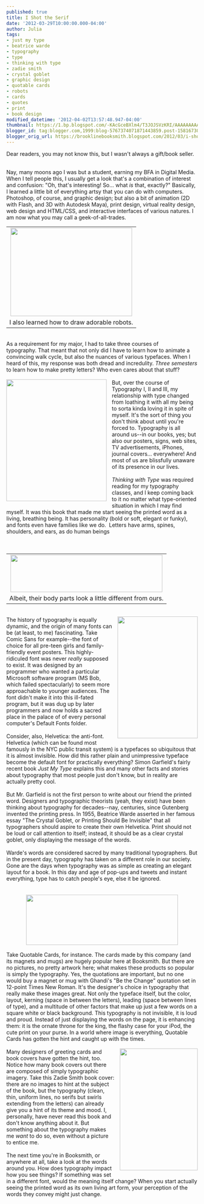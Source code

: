 ```yaml
---
published: true
title: I Shot the Serif
date: '2012-03-29T10:00:00.000-04:00'
author: Julia
tags:
- just my type
- beatrice warde
- typography
- type
- thinking with type
- zadie smith
- crystal goblet
- graphic design
- quotable cards
- robots
- cards
- quotes
- print
- book design
modified_datetime: '2012-04-02T13:57:48.947-04:00'
thumbnail: https://1.bp.blogspot.com/-KAcGceBXlm4/T3JOJSVzKRI/AAAAAAAAAI4/tsIrAOtRTwg/s72-c/lovelabs.png
blogger_id: tag:blogger.com,1999:blog-5767374071871443859.post-1581673043993811918
blogger_orig_url: https://brooklinebooksmith.blogspot.com/2012/03/i-shot-serif.html
---
```


Dear readers, you may not know this, but I wasn't always a gift/book seller.<br /><br /><div style="border-bottom: medium none; border-left: medium none; border-right: medium none; border-top: medium none;">Nay, many moons ago I was but a student, earning my BFA in Digital Media. When I tell people this, I usually get a look that's a combination of interest and confusion: "Oh, that's interesting! So... what <em>is</em> that, exactly?" Basically, I learned a little bit of everything artsy that you can do with computers. Photoshop, of course, and graphic design; but also a bit of animation (2D with Flash, and 3D with Autodesk Maya), print design, virtual reality design, web design and HTML/CSS, and interactive interfaces of various natures. I am now what you may call a geek-of-all-trades. </div><table align="center" cellpadding="0" cellspacing="0" class="tr-caption-container" style="margin-left: auto; margin-right: auto; text-align: center;"><tbody><tr><td style="text-align: center;"><a href="https://1.bp.blogspot.com/-KAcGceBXlm4/T3JOJSVzKRI/AAAAAAAAAI4/tsIrAOtRTwg/s1600/lovelabs.png" imageanchor="1" style="margin-left: auto; margin-right: auto;"><img border="0" dea="true" height="232" src="https://1.bp.blogspot.com/-KAcGceBXlm4/T3JOJSVzKRI/AAAAAAAAAI4/tsIrAOtRTwg/s320/lovelabs.png" width="320" /></a></td></tr><tr><td class="tr-caption" style="text-align: center;">I also learned how to draw adorable robots.</td></tr></tbody></table><div style="border-bottom: medium none; border-left: medium none; border-right: medium none; border-top: medium none;"><br /></div>As a requirement for my major, I had to take three courses of typography.&nbsp;That meant that not only did I have to learn how to animate a convincing walk cycle, but also the nuances of various typefaces. When I heard of this, my response was both dread and incredulity. <em>Three semesters</em> to learn how to make pretty letters? Who even cares about that stuff?<br /><br /><div class="separator" style="border-bottom: medium none; border-left: medium none; border-right: medium none; border-top: medium none; clear: both; text-align: center;"><a href="https://4.bp.blogspot.com/-ychDHO01IdE/T3JFEjAybUI/AAAAAAAAAIY/ffBZVOW7St4/s1600/type.jpg" imageanchor="1" style="clear: left; cssfloat: left; float: left; margin-bottom: 1em; margin-right: 1em;"><img border="0" dea="true" height="320" src="https://4.bp.blogspot.com/-ychDHO01IdE/T3JFEjAybUI/AAAAAAAAAIY/ffBZVOW7St4/s320/type.jpg" width="264" /></a></div><div style="border-bottom: medium none; border-left: medium none; border-right: medium none; border-top: medium none;">But, over the course of Typography I, II and III, my relationship with type changed from loathing it with all my being to sorta kinda loving it in spite of myself. It's the sort of thing you don't think about until you're forced to. Typography is all around us--in our books, yes; but also our posters, signs, web sites, TV advertisements, iPhones, journal covers... everywhere! And most of us are blissfully unaware of its presence in our lives.</div><div style="border-bottom: medium none; border-left: medium none; border-right: medium none; border-top: medium none;"><br /></div><em>Thinking with Type</em> was required reading for my typography classes, and I keep coming back to it no matter what type-oriented situation in which I may find myself. It was this book that made me start seeing the printed word as a living, breathing being.&nbsp;It has personality (bold or soft, elegant or funky), and&nbsp;fonts even have families&nbsp;like we do.&nbsp;&nbsp;Letters have arms, spines, shoulders, and ears, as do human beings<br /><br />﻿ <br /><table align="center" cellpadding="0" cellspacing="0" class="tr-caption-container" style="margin-left: auto; margin-right: auto; text-align: center;"><tbody><tr><td style="text-align: center;"><a href="https://3.bp.blogspot.com/-DiRAdnpV6us/T3JHKJm8OII/AAAAAAAAAIo/dzzMwfJfY3c/s1600/anatomy.gif" imageanchor="1" style="margin-left: auto; margin-right: auto;"><img border="0" dea="true" height="98" src="https://3.bp.blogspot.com/-DiRAdnpV6us/T3JHKJm8OII/AAAAAAAAAIo/dzzMwfJfY3c/s400/anatomy.gif" width="400" /></a></td></tr><tr><td class="tr-caption" style="text-align: center;">Albeit, their body parts look a little different from ours.</td></tr></tbody></table>﻿ <br /><div class="separator" style="border-bottom: medium none; border-left: medium none; border-right: medium none; border-top: medium none; clear: both; text-align: center;"><a href="https://1.bp.blogspot.com/-AzicqtIk4Uc/T3JIQ6Kl55I/AAAAAAAAAIw/nFlJNZpBJWc/s1600/Just-My-Type.jpg" imageanchor="1" style="clear: right; cssfloat: right; float: right; margin-bottom: 1em; margin-left: 1em;"><img border="0" dea="true" height="320" src="https://1.bp.blogspot.com/-AzicqtIk4Uc/T3JIQ6Kl55I/AAAAAAAAAIw/nFlJNZpBJWc/s320/Just-My-Type.jpg" width="211" /></a></div>The history of typography is equally dynamic, and the origin of many fonts can be (at least, to me) fascinating. Take Comic Sans for example--the font of choice for all pre-teen girls and family-friendly event posters. This highly-ridiculed font was never <em>really</em> supposed to exist. It was designed by an programmer who wanted a&nbsp;particular Microsoft software program (MS Bob, which failed spectacularly) to seem more approachable to younger audiences. The font didn't make it into this ill-fated program, but it was dug up by later programmers and now holds a sacred place in the palace of of every personal computer's Default Fonts folder. <br /><br />Consider, also, Helvetica: the anti-font. Helvetica (which can be found most famously in the NYC public transit system) is a typefaces so ubiquitous that it is almost invisible. How did this rather plain and unimpressive typeface become the default font for practically everything? Simon Garfield's fairly recent book <em>Just My Type</em> explains this and many other facts and stories about typography that most people just don't know, but in reality are actually pretty cool.<br /><br />But Mr. Garfield is not the first person to write about our friend the printed word. Designers and typographic theorists (yeah, they exist) have been thinking about typography for decades--nay, centuries, since Gutenberg invented the printing press. In 1955, Beatrice Warde asserted in her famous essay "The Crystal Goblet, or Printing Should Be Invisible" that all typographers should aspire to create their own Helvetica. Print should not be loud or call attention to itself; instead, it should be as a clear crystal goblet, only displaying the message of the words. <br /><br />Warde's words are considered sacred by many traditional typographers. But in the present day, typography has taken on a different role in our society. Gone are the days when typography was as simple as creating an elegant layout for a book. In this day and age of pop-ups and tweets and instant everything, type has to catch people's eye, else it be ignored.<br /><br /><br /><div class="separator" style="clear: both; text-align: center;"><a href="https://4.bp.blogspot.com/-od8ndXY0f34/T3JPjPs3vHI/AAAAAAAAAJI/tvZQpBKRQxU/s1600/my-quotables.jpg" imageanchor="1" style="margin-left: 1em; margin-right: 1em;"><img border="0" dea="true" height="132" src="https://4.bp.blogspot.com/-od8ndXY0f34/T3JPjPs3vHI/AAAAAAAAAJI/tvZQpBKRQxU/s400/my-quotables.jpg" width="400" /></a></div><br />Take Quotable Cards, for instance. The cards made by this company (and its magnets and mugs) are hugely popular here at Booksmith. But there are no pictures, no pretty artwork here; what makes these products so popular is simply the typography. Yes, the quotations are important, but no one would buy a magnet or mug with Ghandi's "Be the Change" quotation set in 12-point Times New Roman. It's the designer's choice in typography that really make these images great. Not only the typeface itself, but the color, layout, kerning (space in between the letters), leading (space between lines of type), and a multitude of other factors that make up just a few words on a square white or black background. This typography is not invisible, it is loud and proud. Instead of just displaying the words on the page, it is enhancing them: it is the ornate throne for the king, the flashy case for your iPod, the cute print on your purse. In a world where image is everything, Quotable Cards has gotten the hint and caught up with the times.<br /><br /><div class="separator" style="border-bottom: medium none; border-left: medium none; border-right: medium none; border-top: medium none; clear: both; text-align: center;"><a href="https://2.bp.blogspot.com/-6Vf9GmKalHA/T3JSQguYxjI/AAAAAAAAAJQ/cNQT0TtwOEo/s1600/zadie-smith-LST067879.jpg" imageanchor="1" style="clear: right; cssfloat: right; float: right; margin-bottom: 1em; margin-left: 1em;"><img border="0" dea="true" height="320" src="https://2.bp.blogspot.com/-6Vf9GmKalHA/T3JSQguYxjI/AAAAAAAAAJQ/cNQT0TtwOEo/s320/zadie-smith-LST067879.jpg" width="205" /></a></div>Many designers of greeting cards and book covers have gotten the hint, too. Notice how many book covers out there are composed of simply typographic imagery. Take this Zadie Smith book cover: there are no images to hint at the subject of the book, but the typography (clean, thin, uniform lines, no serifs but swirls extending from the letters) can already give you a hint of its theme and mood. I, personally, have never read this book and don't know anything about it. But something about the typography makes me <em>want</em> to do so, even without a picture to entice me.<br /><br />The next time you're in Booksmith, or anywhere at all, take a look at the words around you. How does typography impact how you see things? If something was set in a different font, would the meaning itself change? When you start actually seeing the printed word as its own living art form, your perception of the words they convey might just change.